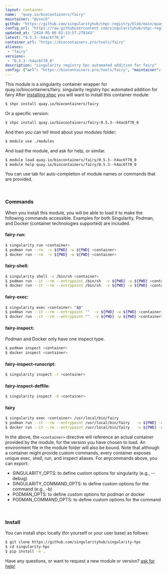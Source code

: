 ```yaml
---
layout: container
name:  "quay.io/biocontainers/fairy"
maintainer: "@vsoch"
github: "https://github.com/singularityhub/shpc-registry/blob/main/quay.io/biocontainers/fairy/container.yaml"
config_url: "https://raw.githubusercontent.com/singularityhub/shpc-registry/main/quay.io/biocontainers/fairy/container.yaml"
updated_at: "2024-05-06 02:33:57.278343"
latest: "0.5.3--h4ac6f70_0"
container_url: "https://biocontainers.pro/tools/fairy"
aliases:
 - "fairy"
versions:
 - "0.5.3--h4ac6f70_0"
description: "singularity registry hpc automated addition for fairy"
config: {"url": "https://biocontainers.pro/tools/fairy", "maintainer": "@vsoch", "description": "singularity registry hpc automated addition for fairy", "latest": {"0.5.3--h4ac6f70_0": "sha256:a03cae5fdd092ec682ab7b36792379be4b45ca2067c0ce1c92c96e24ac12c44f"}, "tags": {"0.5.3--h4ac6f70_0": "sha256:a03cae5fdd092ec682ab7b36792379be4b45ca2067c0ce1c92c96e24ac12c44f"}, "docker": "quay.io/biocontainers/fairy", "aliases": {"fairy": "/usr/local/bin/fairy"}}
---
```


This module is a singularity container wrapper for quay.io/biocontainers/fairy.
singularity registry hpc automated addition for fairy
After [installing shpc](#install) you will want to install this container module:


```bash
$ shpc install quay.io/biocontainers/fairy
```

Or a specific version:

```bash
$ shpc install quay.io/biocontainers/fairy:0.5.3--h4ac6f70_0
```

And then you can tell lmod about your modules folder:

```bash
$ module use ./modules
```

And load the module, and ask for help, or similar.

```bash
$ module load quay.io/biocontainers/fairy/0.5.3--h4ac6f70_0
$ module help quay.io/biocontainers/fairy/0.5.3--h4ac6f70_0
```

You can use tab for auto-completion of module names or commands that are provided.

<br>

### Commands

When you install this module, you will be able to load it to make the following commands accessible.
Examples for both Singularity, Podman, and Docker (container technologies supported) are included.

#### fairy-run:

```bash
$ singularity run <container>
$ podman run --rm  -v ${PWD} -w ${PWD} <container>
$ docker run --rm  -v ${PWD} -w ${PWD} <container>
```

#### fairy-shell:

```bash
$ singularity shell -s /bin/sh <container>
$ podman run --it --rm --entrypoint /bin/sh  -v ${PWD} -w ${PWD} <container>
$ docker run --it --rm --entrypoint /bin/sh  -v ${PWD} -w ${PWD} <container>
```

#### fairy-exec:

```bash
$ singularity exec <container> "$@"
$ podman run --it --rm --entrypoint ""  -v ${PWD} -w ${PWD} <container> "$@"
$ docker run --it --rm --entrypoint ""  -v ${PWD} -w ${PWD} <container> "$@"
```

#### fairy-inspect:

Podman and Docker only have one inspect type.

```bash
$ podman inspect <container>
$ docker inspect <container>
```

#### fairy-inspect-runscript:

```bash
$ singularity inspect -r <container>
```

#### fairy-inspect-deffile:

```bash
$ singularity inspect -d <container>
```


#### fairy

```bash
$ singularity exec <container> /usr/local/bin/fairy
$ podman run --it --rm --entrypoint /usr/local/bin/fairy   -v ${PWD} -w ${PWD} <container> -c " $@"
$ docker run --it --rm --entrypoint /usr/local/bin/fairy   -v ${PWD} -w ${PWD} <container> -c " $@"
```



In the above, the `<container>` directive will reference an actual container provided
by the module, for the version you have chosen to load. An environment file in the
module folder will also be bound. Note that although a container
might provide custom commands, every container exposes unique exec, shell, run, and
inspect aliases. For anycommands above, you can export:

 - SINGULARITY_OPTS: to define custom options for singularity (e.g., --debug)
 - SINGULARITY_COMMAND_OPTS: to define custom options for the command (e.g., -b)
 - PODMAN_OPTS: to define custom options for podman or docker
 - PODMAN_COMMAND_OPTS: to define custom options for the command

<br>

### Install

You can install shpc locally (for yourself or your user base) as follows:

```bash
$ git clone https://github.com/singularityhub/singularity-hpc
$ cd singularity-hpc
$ pip install -e .
```

Have any questions, or want to request a new module or version? [ask for help!](https://github.com/singularityhub/singularity-hpc/issues)